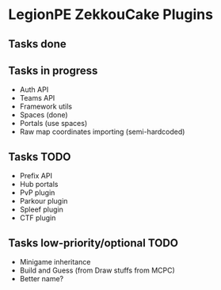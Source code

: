 LegionPE ZekkouCake Plugins
===

## Tasks done

## Tasks in progress
* Auth API
* Teams API
* Framework utils
 * Spaces (done)
 * Portals (use spaces)
* Raw map coordinates importing (semi-hardcoded)

## Tasks TODO
* Prefix API
* Hub portals
* PvP plugin
* Parkour plugin
* Spleef plugin
* CTF plugin

## Tasks low-priority/optional TODO
* Minigame inheritance
* Build and Guess (from Draw stuffs from MCPC)
 * Better name?
